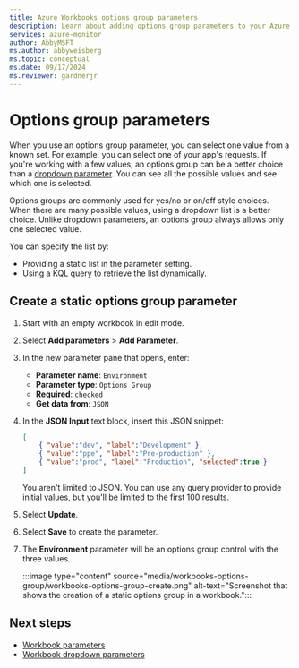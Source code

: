 ```yaml
---
title: Azure Workbooks options group parameters
description: Learn about adding options group parameters to your Azure workbook.
services: azure-monitor
author: AbbyMSFT
ms.author: abbyweisberg
ms.topic: conceptual
ms.date: 09/17/2024
ms.reviewer: gardnerjr
---
```


# Options group parameters

When you use an options group parameter, you can select one value from a known set. For example, you can select one of your app's requests. If you're working with a few values, an options group can be a better choice than a [dropdown parameter](workbooks-dropdowns.md). You can see all the possible values and see which one is selected.

Options groups are commonly used for yes/no or on/off style choices. When there are many possible values, using a dropdown list is a better choice. Unlike dropdown parameters, an options group always allows only one selected value.

You can specify the list by:

- Providing a static list in the parameter setting.
- Using a KQL query to retrieve the list dynamically.

## Create a static options group parameter

1. Start with an empty workbook in edit mode.
1. Select **Add parameters** > **Add Parameter**.
1. In the new parameter pane that opens, enter:
    - **Parameter name**: `Environment`
    - **Parameter type**: `Options Group`
    - **Required**: `checked`
    - **Get data from**: `JSON`
1. In the **JSON Input** text block, insert this JSON snippet:

    ```json
    [
        { "value":"dev", "label":"Development" },
        { "value":"ppe", "label":"Pre-production" },
        { "value":"prod", "label":"Production", "selected":true }
    ]
    ```

    You aren't limited to JSON. You can use any query provider to provide initial values, but you'll be limited to the first 100 results.
1. Select **Update**.
1. Select **Save** to create the parameter.
1. The **Environment** parameter will be an options group control with the three values.

   :::image type="content" source="media/workbooks-options-group/workbooks-options-group-create.png" alt-text="Screenshot that shows the creation of a static options group in a workbook.":::

## Next steps

- [Workbook parameters](workbooks-parameters.md)
- [Workbook dropdown parameters](workbooks-dropdowns.md)
